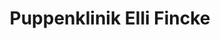 ---
title: "Puppenklinik Elli Fincke"
url: /petershagen-eggersdorf/puppenklinik-elli-fincke/
shop: Allgemein
---